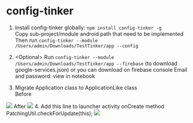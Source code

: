 # config-tinker
1. Install config-tinker globally: `npm install config-tinker -g`  
Copy sub-project/module android path that need to be implemented  
Then run `config-tinker --module /Users/admin/Downloads/TestTinker/app --config`

2. &lt;Optional&gt; Run `config-tinker --module /Users/admin/Downloads/TestTinker/app --firebase` (to download google-services.json) or you can download on firebase console
Email and password: view in notebook

3. Migrate Application class to ApplicationLike class  
Before  
<img src="https://imgur.com/YtlFUJ7" />  
After  
<img src="https://imgur.com/B3Uxjiu" />  
4. Add this line to launcher activity onCreate method  
PatchingUtil.checkForUpdate(this);  
<img src="https://imgur.com/VIfXE9e" />  